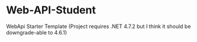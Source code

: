 # Web-API-Student
WebApi Starter Template (Project requires .NET 4.7.2 but I think it should be downgrade-able to 4.6.1)
